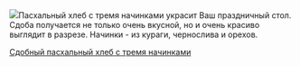 <!--2025-04-12 19:40:46-->
<div class="yb">
  <div class="rss povarenok"><a href="https://www.povarenok.ru/recipes/show/182532/"><img src="https://www.povarenok.ru/data/cache/2025apr/12/21/3171601_26825-640x480.jpg"></a>Пасхальный хлеб с тремя начинками украсит Ваш праздничный стол. Сдоба получается не только очень вкусной, но и очень красиво выглядит в разрезе. Начинки - из кураги, чернослива и орехов. <p class="titl"><a href="https://www.povarenok.ru/recipes/show/182532/">Сдобный пасхальный хлеб с тремя начинками</a></p></div>
</div>
